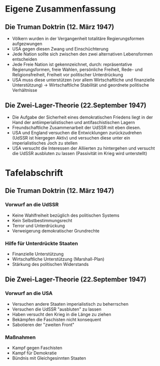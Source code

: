 Eigene Zusammenfassung
======================

Die Truman Doktrin (12. März 1947)
----------------------------------

-   Völkern wurden in der Vergangenheit totalitäre Regierungsformen
    aufgezwungen
-   USA gegen diesen Zwang und Einschüchterung
-   Jede Nation sollte sich zwischen den zwei alternativen Lebensformen
    entscheiden
-   Jede Freie Nation ist gekennzeichnet, durch: repräsentative
    Regierungsformen, freie Wahlen, persönliche Freiheit, Rede- und
    Religionsfreiheit, Freiheit vor politischer Unterdrückung
-   USA muss diese unterstützen (vor allem Wirtschaftliche und
    finanzielle Unterstützung) → Wirtschaftliche Stabilität und
    geordnete politische Verhältnisse

Die Zwei-Lager-Theorie (22.September 1947)
------------------------------------------

-   Die Aufgabe der Sicherheit eines demokratischen Friedens liegt in
    der Hand der antiimperialistischen und antifaschistischen Lagern
-   Freundschaftliche Zusammenarbeit der UdSSR mit eben diesen.
-   USA und England versuchen die Entwicklungen zurückzudrehen (UdSSR
    ist hiergegen Aktiv) und versuchen diese unter ein imperialistisches
    Joch zu stellen
-   USA versucht die Interessen der Alliierten zu hintergehen und
    versucht die UdSSR ausbluten zu lassen (Passivität im Krieg wird
    unterstellt)

Tafelabschrift
==============

Die Truman Doktrin (12. März 1947)
----------------------------------

### Vorwurf an die UdSSR

-   Keine Wahlfreiheit bezüglich des politischen Systems
-   Kein Selbstbestimmungsrecht
-   Terror und Unterdrückung
-   Verweigerung demokratischer Grundrechte

### Hilfe für Unterdrückte Staaten

-   Finanzielle Unterstützung
-   Wirtschaftliche Unterstützung (Marshall-Plan)
-   Stärkung des politischen Widerstands

Die Zwei-Lager-Theorie (22.September 1947)
------------------------------------------

### Vorwurf an die USA

-   Versuchen andere Staaten imperialistisch zu beherrschen
-   Versuchen die UdSSR "ausbluten" zu lassen
-   Haben versucht den Krieg in die Länge zu ziehen
-   Bekämpfen die Faschisten nicht konsequent
-   Sabotieren der "zweiten Front"

### Maßnahmen

-   Kampf gegen Faschisten
-   Kampf für Demokratie
-   Bündnis mit Gleichgesinnten Staaten

